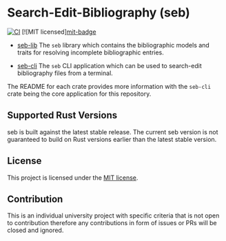 # Search-Edit-Bibliography (seb)

[![CI](https://github.com/mc1098/seb/actions/workflows/ci.yml/badge.svg)](https://github.com/mc1098/seb/actions/workflows/ci.yml)
[![MIT licensed][mit-badge][mit-url]

[mit-url]: LICENSE

- [seb-lib](./seb-lib/README.md) The `seb` library which contains the bibliographic models and traits
for resolving incomplete bibliographic entries.

- [seb-cli](./seb-cli/README.md) The `seb` CLI application which can be used to search-edit bibliography
files from a terminal.


The README for each crate provides more information with the `seb-cli` crate being the core application
for this repository.

## Supported Rust Versions

seb is built against the latest stable release. The current seb version is not guaranteed to build on
Rust versions earlier than the latest stable version.

## License 

This project is licensed under the [MIT license].

[MIT license]: https://github.com/mc1098/seb/blob/main/LICENSE

## Contribution

This is an individual university project with specific criteria that is not open to contribution therefore
any contributions in form of issues or PRs will be closed and ignored.
